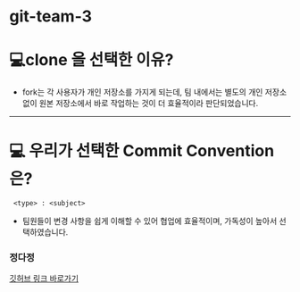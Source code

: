 # git-team-3

# 💻clone 을 선택한 이유?
 - fork는 각 사용자가 개인 저장소를 가지게 되는데, 팀 내에서는 별도의 개인 저장소 없이 원본 저장소에서 바로 작업하는 것이 더 효율적이라 판단되었습니다.

 ---

 # 💻 우리가 선택한 Commit Convention 은?
  ``` 
   <type> : <subject> 
 ```
  - 팀원들이 변경 사항을 쉽게 이해할 수 있어 협업에 효율적이며, 가독성이 높아서 선택하였습니다.

  ### 정다정
  [깃허브 링크 바로가기](https://github.com/daj3on9)